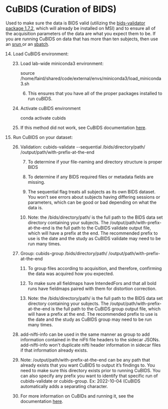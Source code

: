 # CuBIDS (Curation of BIDS)

Used to make sure the data is BIDS valid (utilizing the [bids-validator package 1.7.2](https://cubids.readthedocs.io/en/latest/installation.html#:~:text=Now%20that%20we,%24), which will already be installed on MSI) and to ensure all of the acquisition parameters of the data are what you expect them to be. If you are running CuBIDS on data that has more than ten subjects, then use an [srun ](#4-1-srun-immediately-run-a-command-using-the-specified-compute-resources)or an [sbatch](#4-2-sbatch-copies-the-script-in-an-internal-storage-and-then-uploads-it-on-the-compute-node-when-the-job-starts).

14. Load CuBIDS environment: 

    23. Load lab-wide miniconda3 environment: 

        source /home/faird/shared/code/external/envs/miniconda3/load_miniconda3.sh

        6. This ensures that you have all of the proper packages installed to run cuBIDS.

    24. Activate cuBIDS environment

        conda activate cubids

    25. If this method did not work, see CuBIDS documentation [here](https://cubids.readthedocs.io/en/latest/installation.html).

15. Run CuBIDS on your dataset:

    26. Validation: cubids-validate --sequential /bids/directory/path/ /output/path/with-prefix-at-the-end

        7. To determine if your file-naming and directory structure is proper BIDS

        8. To determine if any BIDS required files or metadata fields are missing.

        9. The sequential flag treats all subjects as its own BIDS dataset. You won’t see errors about subjects having differing sessions or parameters, which can be good or bad depending on what the data is.

        10. Note: the /bids/directory/path/ is the full path to the BIDS data set directory containing your subjects. The /output/path/with-prefix-at-the-end is the full path to the CuBIDS validate output file, which will have a prefix at the end. The recommended prefix to use is the date and the study as CuBIDS validate may need to be run many times.

    27. Group: cubids-group /bids/directory/path/ /output/path/with-prefix-at-the-end

        11. To group files according to acquisition, and therefore, confirming the data was acquired how you expected.

        12. To make sure all fieldmaps have IntendedFors and that all bold runs have fieldmaps paired with them for distortion correction.

        13. Note: the /bids/directory/path/ is the full path to the BIDS data set directory containing your subjects. The /output/path/with-prefix-at-the-end is the full path to the CuBIDS group output file, which will have a prefix at the end. The recommended prefix to use is the date and the study as CuBIDS group may need to be run many times.

    28. add-nifti-info can be used in the same manner as group to add information contained in the niFti file headers to the sidecar JSONs. add-nifti-info won't duplicate nifti header information in sidecar files if that information already exists.

    29. Note: /output/path/with-prefix-at-the-end can be any path that already exists that you want CuBIDS to output it’s findings to. You need to make sure this directory exists prior to running CuBIDS. You can also specify any prefix you want to identify that specific run of cubids-validate or cubids-group. Ex: 2022-10-04 (CuBIDS automatically adds a separating character.
    
    30. For more information on CuBIDs and running it, see the documentation [here](https://cubids.readthedocs.io/en/latest/index.html).